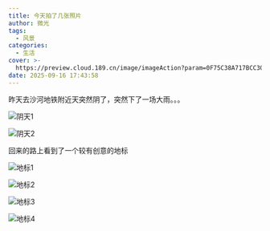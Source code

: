 ```yaml
---
title: 今天拍了几张照片
author: 微光
tags:
  - 风景
categories:
  - 生活
cover: >-
  https://preview.cloud.189.cn/image/imageAction?param=0F75C38A717BCC3023E0A7EAB0D8466CDEB6AB890517E25445484861DB0E89D92B649B3F675B7E1AF5170D3E5EE9DAFACD7158FDD2F07D8F2BE9FDB211EC7F06F142EF747ACEF45FF1E4AFF1B3CBD93D8C4C3F51E437AF98330D67DA5EA75BAA0B5571B5C532F4704849DFEF0E259E573DA49592
date: 2025-09-16 17:43:58
---
```

昨天去沙河地铁附近天突然阴了，突然下了一场大雨。。。

![阴天1](https://preview.cloud.189.cn/image/imageAction?param=DE3BD32FFF6E41A0B50ADF58DE81595262BB9DC6B5C2D28220C1F6A81778EF4C04FC08535C547BEEC745DBD498CCFD94B2E88F63DAC51E7A195252365FD3E22D40F3AE296C559DCC235A522C4CA97F6C0D110B5E541DB13CC8ABAFFAEFE71258D6CA3CD09507A31196DBF3DE17329A5AD915CB83)

![阴天2](https://preview.cloud.189.cn/image/imageAction?param=E9BE247C7F1616CD90E103DDA2D297E3E5C97592E39C7ED95F5C05A9B085F5CAFB9B594206643A92706D9B9A767AE09D77F64330AB02CBB95AC054A2C09BB06D2677BEDD7F165058E25D63F5F92D0EF30BF5B36B2E9F1B42B4CBCAC059990622FE9BADBC11E684539FF82F89779CEDF56335B762)

回来的路上看到了一个较有创意的地标

![地标1](https://preview.cloud.189.cn/image/imageAction?param=DB65E4E19D86C7888E4FCD42401016269407BBB150DDBA5821B82B7DAB23882690B4FB9257A06ADDA17078387A913D477886685D7DC22C0CC45D46F3210D5A67E4C08AAB23B635A43098FC9AE96AA38A33F503382B35202F428850F72D2F34290B9BC3C11F7F6E994F882BC5E719A2E876E38E8D)

![地标2](https://preview.cloud.189.cn/image/imageAction?param=09C61AE0A5D75DE0DD0E4F7C0215E074867D3CC256A038F0C17259CB389AED496B0253E003DF66CEE52A1047E9BB262296787DCA0F63BF9A0E7FE3F4370937D3E086BAE38B1B665C8F961AAA73625D34F93E569B2246111AC65E2479D29E5B63C0CCDA5EB3164E2A462780B20FC75048E99FE59A)

![地标3](https://preview.cloud.189.cn/image/imageAction?param=3C331F08560591DB7D1245A66B081B4FF6B0E2871B7A888B2CD9E4D0641BEAA71A0FD7FFAAEF1598538594CAA8A805EE9EA3F756927DB9E5F569317300FED0776AD312C65CDFD4FD214B8ACA194334C1698210B423358CDAA42B68A1A2810D550AA56DD05EAC942A74B576BDF460F33877BE628F)

![地标4](https://preview.cloud.189.cn/image/imageAction?param=C7CB6D12B99F4F40AAF4FF7A585DC6B978CF5360F89122F0A69F78C7A6A16369F70C2465855938057342C0A8D49B1B0D4DE70CA2E5BE89FCDE568DBB6A80F163343A09AD8ABC2078C03FC93F7842760E6FAAF5E92AD9A7A8F0A9A6609EDD9D9D37017BA8E982A587114865A606DD2F4988498737)

